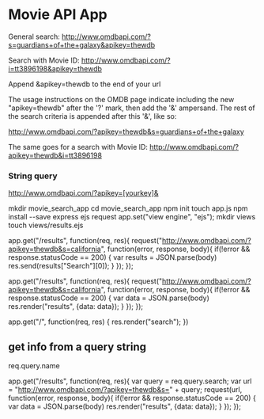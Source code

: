 # Movie API App

General search: http://www.omdbapi.com/?s=guardians+of+the+galaxy&apikey=thewdb

Search with Movie ID: http://www.omdbapi.com/?i=tt3896198&apikey=thewdb

Append &apikey=thewdb to the end of your url

The usage instructions on the OMDB page indicate including the new "apikey=thewdb" after the '?' mark, then add the '&' ampersand. The rest of the search criteria is appended after this '&', like so:

http://www.omdbapi.com/?apikey=thewdb&s=guardians+of+the+galaxy

The same goes for a search with Movie ID: http://www.omdbapi.com/?apikey=thewdb&i=tt3896198


### String query
http://www.omdbapi.com/?apikey=[yourkey]&



mkdir movie_search_app
cd movie_search_app
npm init
touch app.js
npm install --save express ejs request
app.set("view engine", "ejs");
mkdir views
touch views/results.ejs


app.get("/results", function(req, res){
    request("http://www.omdbapi.com/?apikey=thewdb&s=california", function(error, response, body){
       if(!error && response.statusCode == 200) {
           var results = JSON.parse(body)
           res.send(results["Search"][0]);
       }
    });
});

app.get("/results", function(req, res){
    request("http://www.omdbapi.com/?apikey=thewdb&s=california", function(error, response, body){
       if(!error && response.statusCode == 200) {
           var data = JSON.parse(body)
           res.render("results", {data: data});
       }
    });
});


app.get("/", function(req, res) {
    res.render("search");
})


## get info from a query string
req.query.name


app.get("/results", function(req, res){
    var query = req.query.search;
    var url = "http://www.omdbapi.com/?apikey=thewdb&s=" + query;
    request(url, function(error, response, body){
       if(!error && response.statusCode == 200) {
           var data = JSON.parse(body)
           res.render("results", {data: data});
       }
    });
});
